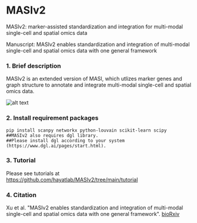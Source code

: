 # MASIv2

MASIv2: marker-assisted standardization and integration for multi-modal single-cell and spatial omics data

Manuscript: MASIv2 enables standardization and integration of multi-modal single-cell and spatial omics data with one general framework

### 1. Brief description
MASIv2 is an extended version of MASI, which utlizes marker genes and graph structure to annotate and integrate multi-modal single-cell and spatial omics data.

![alt text](https://github.com/hayatlab/masiv2/blob/main/MASIv2/MASIv2_Figure1.jpg?raw=true)

### 2. Install requirement packages
    pip install scanpy networkx python-louvain scikit-learn scipy
    ##MASIv2 also requires dgl library.
    ##Please install dgl according to your system (https://www.dgl.ai/pages/start.html).
    
### 3. Tutorial
Please see tutorials at https://github.com/hayatlab/MASIv2/tree/main/tutorial

### 4. Citation
Xu et al. "MASIv2 enables standardization and integration of multi-modal single-cell and spatial omics data with one general framework". <a href="https://www.biorxiv.org/content/10.1101/2023.05.15.540808v1">bioRxiv</a>
